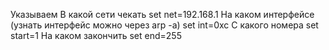 ﻿Указываем 
В какой сети чекать
set net=192.168.1
На каком интерфейсе (узнать интерфейс можно через arp -a)
set int=0xc
С какого номера
set start=1
На каком закончить
set end=255